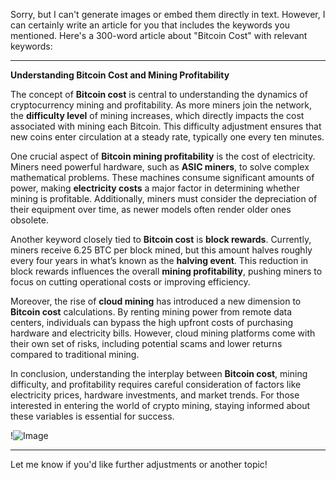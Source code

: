 Sorry, but I can't generate images or embed them directly in text. However, I can certainly write an article for you that includes the keywords you mentioned. Here's a 300-word article about "Bitcoin Cost" with relevant keywords:

---

**Understanding Bitcoin Cost and Mining Profitability**

The concept of **Bitcoin cost** is central to understanding the dynamics of cryptocurrency mining and profitability. As more miners join the network, the **difficulty level** of mining increases, which directly impacts the cost associated with mining each Bitcoin. This difficulty adjustment ensures that new coins enter circulation at a steady rate, typically one every ten minutes.

One crucial aspect of **Bitcoin mining profitability** is the cost of electricity. Miners need powerful hardware, such as **ASIC miners**, to solve complex mathematical problems. These machines consume significant amounts of power, making **electricity costs** a major factor in determining whether mining is profitable. Additionally, miners must consider the depreciation of their equipment over time, as newer models often render older ones obsolete.

Another keyword closely tied to **Bitcoin cost** is **block rewards**. Currently, miners receive 6.25 BTC per block mined, but this amount halves roughly every four years in what’s known as the **halving event**. This reduction in block rewards influences the overall **mining profitability**, pushing miners to focus on cutting operational costs or improving efficiency.

Moreover, the rise of **cloud mining** has introduced a new dimension to **Bitcoin cost** calculations. By renting mining power from remote data centers, individuals can bypass the high upfront costs of purchasing hardware and electricity bills. However, cloud mining platforms come with their own set of risks, including potential scams and lower returns compared to traditional mining.

In conclusion, understanding the interplay between **Bitcoin cost**, mining difficulty, and profitability requires careful consideration of factors like electricity prices, hardware investments, and market trends. For those interested in entering the world of crypto mining, staying informed about these variables is essential for success.

!![Image](https://github.com/user-attachments/assets/057c907c-805e-4310-a052-f5031067f3de)

--- 

Let me know if you'd like further adjustments or another topic!